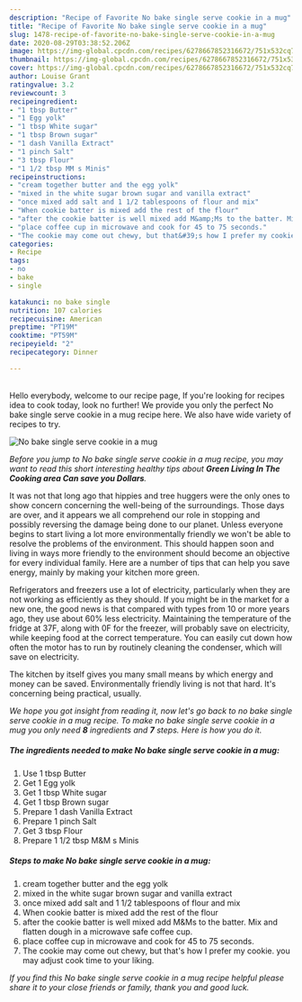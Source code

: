 ```yaml
---
description: "Recipe of Favorite No bake single serve cookie in a mug"
title: "Recipe of Favorite No bake single serve cookie in a mug"
slug: 1478-recipe-of-favorite-no-bake-single-serve-cookie-in-a-mug
date: 2020-08-29T03:38:52.206Z
image: https://img-global.cpcdn.com/recipes/6278667852316672/751x532cq70/no-bake-single-serve-cookie-in-a-mug-recipe-main-photo.jpg
thumbnail: https://img-global.cpcdn.com/recipes/6278667852316672/751x532cq70/no-bake-single-serve-cookie-in-a-mug-recipe-main-photo.jpg
cover: https://img-global.cpcdn.com/recipes/6278667852316672/751x532cq70/no-bake-single-serve-cookie-in-a-mug-recipe-main-photo.jpg
author: Louise Grant
ratingvalue: 3.2
reviewcount: 3
recipeingredient:
- "1 tbsp Butter"
- "1 Egg yolk"
- "1 tbsp White sugar"
- "1 tbsp Brown sugar"
- "1 dash Vanilla Extract"
- "1 pinch Salt"
- "3 tbsp Flour"
- "1 1/2 tbsp MM s Minis"
recipeinstructions:
- "cream together butter and the egg yolk"
- "mixed in the white sugar brown sugar and vanilla extract"
- "once mixed add salt and 1 1/2 tablespoons of flour and mix"
- "When cookie batter is mixed add the rest of the flour"
- "after the cookie batter is well mixed add M&amp;Ms to the batter. Mix and flatten dough in a microwave safe coffee cup."
- "place coffee cup in microwave and cook for 45 to 75 seconds."
- "The cookie may come out chewy, but that&#39;s how I prefer my cookie. you may adjust cook time to your liking."
categories:
- Recipe
tags:
- no
- bake
- single

katakunci: no bake single 
nutrition: 107 calories
recipecuisine: American
preptime: "PT19M"
cooktime: "PT59M"
recipeyield: "2"
recipecategory: Dinner

---
```

<br>
Hello everybody, welcome to our recipe page, If you're looking for recipes idea to cook today, look no further! We provide you only the perfect No bake single serve cookie in a mug recipe here. We also have wide variety of recipes to try.
<br>


![No bake single serve cookie in a mug](https://img-global.cpcdn.com/recipes/6278667852316672/751x532cq70/no-bake-single-serve-cookie-in-a-mug-recipe-main-photo.jpg)

<i>Before you jump to No bake single serve cookie in a mug recipe, you may want to read this short interesting healthy tips about 
<strong>Green Living In The Cooking area Can save you Dollars</strong>.</i>
</br>

It was not that long ago that hippies and tree huggers were the only ones to show concern concerning the well-being of the surroundings. Those days are over, and it appears we all comprehend our role in stopping and possibly reversing the damage being done to our planet. Unless everyone begins to start living a lot more environmentally friendly we won't be able to resolve the problems of the environment. This should happen soon and living in ways more friendly to the environment should become an objective for every individual family. Here are a number of tips that can help you save energy, mainly by making your kitchen more green.

Refrigerators and freezers use a lot of electricity, particularly when they are not working as efficiently as they should. If you might be in the market for a new one, the good news is that compared with types from 10 or more years ago, they use about 60% less electricity. Maintaining the temperature of the fridge at 37F, along with 0F for the freezer, will probably save on electricity, while keeping food at the correct temperature. You can easily cut down how often the motor has to run by routinely cleaning the condenser, which will save on electricity.

The kitchen by itself gives you many small means by which energy and money can be saved. Environmentally friendly living is not that hard. It's concerning being practical, usually.


<i>We hope you got insight from reading it, now let's go back to no bake single serve cookie in a mug recipe. To make no bake single serve cookie in a mug you only need <strong>8</strong> ingredients and <strong>7</strong> steps. Here is how you do it.
</i>

##### The ingredients needed to make No bake single serve cookie in a mug:

1. Use 1 tbsp Butter
1. Get 1 Egg yolk
1. Get 1 tbsp White sugar
1. Get 1 tbsp Brown sugar
1. Prepare 1 dash Vanilla Extract
1. Prepare 1 pinch Salt
1. Get 3 tbsp Flour
1. Prepare 1 1/2 tbsp M&amp;M s Minis


##### Steps to make No bake single serve cookie in a mug:

1. cream together butter and the egg yolk
1. mixed in the white sugar brown sugar and vanilla extract
1. once mixed add salt and 1 1/2 tablespoons of flour and mix
1. When cookie batter is mixed add the rest of the flour
1. after the cookie batter is well mixed add M&amp;Ms to the batter. Mix and flatten dough in a microwave safe coffee cup.
1. place coffee cup in microwave and cook for 45 to 75 seconds.
1. The cookie may come out chewy, but that&#39;s how I prefer my cookie. you may adjust cook time to your liking.


<i>If you find this No bake single serve cookie in a mug recipe helpful please share it to your close friends or family, thank you and good luck.</i>
